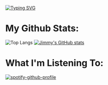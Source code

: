 <a href="https://git.io/typing-svg"><img src="https://readme-typing-svg.herokuapp.com?font=Helvetica+Neue&weight=500&size=25&duration=2500&pause=250&color=2C5F2D&center=true&vCenter=true&multiline=true&repeat=false&width=435&height=100&lines=Jimmy+Zhang;Full-Stack+Web+Developer" alt="Typing SVG" /></a>

# My Github Stats:

![Top Langs](https://github-readme-stats.vercel.app/api/top-langs/?username=jimmyzhng)
[![Jimmy's GitHub stats](https://github-readme-stats.vercel.app/api?username=jimmyzhng)](https://github.com/anuraghazra/github-readme-stats)

# What I'm Listening To:

[![spotify-github-profile](https://spotify-github-profile.vercel.app/api/view?uid=jimmyzhng&cover_image=true&theme=natemoo-re&show_offline=false&background_color=121212&interchange=true&bar_color=53b14f&bar_color_cover=false)](https://spotify-github-profile.vercel.app/api/view?uid=jimmyzhng&redirect=true)
